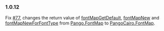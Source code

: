 ### 1.0.12
Fix [#77](https://github.com/haskell-gi/haskell-gi/issues/77),
	changes the return value of
	[fontMapGetDefault](https://hackage.haskell.org/package/gi-pangocairo/docs/GI-PangoCairo-Interfaces-FontMap.html#v:fontMapGetDefault),
	[fontMapNew](https://hackage.haskell.org/package/gi-pangocairo/docs/GI-PangoCairo-Interfaces-FontMap.html#v:fontMapNew)
	and
	[fontMapNewForFontType](https://hackage.haskell.org/package/gi-pangocairo/docs/GI-PangoCairo-Interfaces-FontMap.html#v:fontMapNewForFontType)
	from
	[Pango.FontMap](https://hackage.haskell.org/package/gi-pango/docs/GI-Pango-Objects-FontMap.html#t:FontMap)
	to
	[PangoCairo.FontMap](https://hackage.haskell.org/package/gi-pangocairo/docs/GI-PangoCairo-Interfaces-FontMap.html#t:FontMap).
